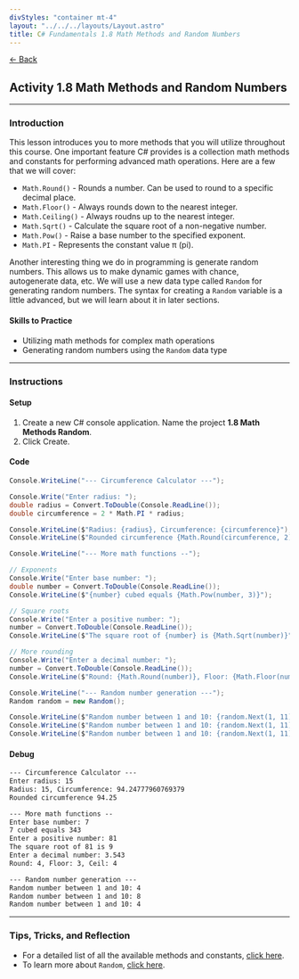 ```yaml
---
divStyles: "container mt-4"
layout: "../../../layouts/Layout.astro"
title: C# Fundamentals 1.8 Math Methods and Random Numbers
---
```


[← Back](/c-sharp-fundamentals/)

## Activity 1.8 Math Methods and Random Numbers

---

### Introduction

This lesson introduces you to more methods that you will utilize throughout this course. One important feature C# provides is a collection math methods and constants for performing advanced math operations. Here are a few that we will cover:

- `Math.Round()` - Rounds a number. Can be used to round to a specific decimal place.
- `Math.Floor()` - Always rounds down to the nearest integer.
- `Math.Ceiling()` - Always roudns up to the nearest integer.
- `Math.Sqrt()` - Calculate the square root of a non-negative number.
- `Math.Pow()` - Raise a base number to the specified exponent.
- `Math.PI` - Represents the constant value π (pi).

Another interesting thing we do in programming is generate random numbers. This allows us to make dynamic games with chance, autogenerate data, etc. We will use a new data type called `Random` for generating random numbers. The syntax for creating a `Random` variable is a little advanced, but we will learn about it in later sections.

#### Skills to Practice

- Utilizing math methods for complex math operations
- Generating random numbers using the `Random` data type

---

### Instructions

#### Setup

1. Create a new C# console application. Name the project **1.8 Math Methods Random**.
2. Click Create.

#### Code

```cs
Console.WriteLine("--- Circumference Calculator ---");

Console.Write("Enter radius: ");
double radius = Convert.ToDouble(Console.ReadLine());
double circumference = 2 * Math.PI * radius;

Console.WriteLine($"Radius: {radius}, Circumference: {circumference}");
Console.WriteLine($"Rounded circumference {Math.Round(circumference, 2)}\n");

Console.WriteLine("--- More math functions --");

// Exponents
Console.Write("Enter base number: ");
double number = Convert.ToDouble(Console.ReadLine());
Console.WriteLine($"{number} cubed equals {Math.Pow(number, 3)}");

// Square roots
Console.Write("Enter a positive number: ");
number = Convert.ToDouble(Console.ReadLine());
Console.WriteLine($"The square root of {number} is {Math.Sqrt(number)}");

// More rounding
Console.Write("Enter a decimal number: ");
number = Convert.ToDouble(Console.ReadLine());
Console.WriteLine($"Round: {Math.Round(number)}, Floor: {Math.Floor(number)}, Ceil: {Math.Ceiling(number)}\n");

Console.WriteLine("--- Random number generation ---");
Random random = new Random();

Console.WriteLine($"Random number between 1 and 10: {random.Next(1, 11)}");
Console.WriteLine($"Random number between 1 and 10: {random.Next(1, 11)}");
Console.WriteLine($"Random number between 1 and 10: {random.Next(1, 11)}");
```

#### Debug

```txt
--- Circumference Calculator ---
Enter radius: 15
Radius: 15, Circumference: 94.24777960769379
Rounded circumference 94.25

--- More math functions --
Enter base number: 7
7 cubed equals 343
Enter a positive number: 81
The square root of 81 is 9
Enter a decimal number: 3.543
Round: 4, Floor: 3, Ceil: 4

--- Random number generation ---
Random number between 1 and 10: 4
Random number between 1 and 10: 8
Random number between 1 and 10: 4
```

---

### Tips, Tricks, and Reflection

- For a detailed list of all the available methods and constants, <a href="https://learn.microsoft.com/en-us/dotnet/api/system.math" target="_blank">click here</a>.
- To learn more about `Random`, <a href="https://learn.microsoft.com/en-us/dotnet/api/system.random" target="_blank">click here</a>.
